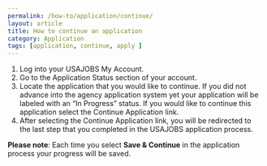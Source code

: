 ```yaml
---
permalink: /how-to/application/continue/
layout: article
title: How to continue an application
category: Application
tags: [application, continue, apply ]
---
```


1. Log into your USAJOBS My Account.
2. Go to the Application Status section of your account.
3. Locate the application that you would like to continue. If you did not advance into the agency application system yet your application will be labeled with an “In Progress” status. If you would like to continue this application select the Continue Application link.
4. After selecting the Continue Application link, you will be redirected to the last step that you completed in the USAJOBS application process.

**Please note**: Each time you select **Save & Continue** in the application process your progress will be saved.
